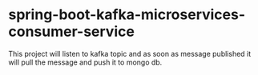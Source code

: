 # spring-boot-kafka-microservices-consumer-service
This project will listen to kafka topic and as soon as message published it will pull the message and push it to mongo db.
